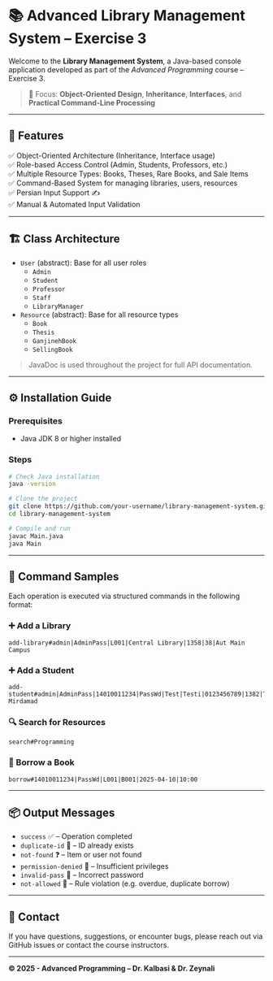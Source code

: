 
# 📚 Advanced Library Management System – Exercise 3

Welcome to the **Library Management System**, a Java-based console application developed as part of the *Advanced Programming* course – Exercise 3.

> 🧠 Focus: **Object-Oriented Design**, **Inheritance**, **Interfaces**, and **Practical Command-Line Processing**

---

## 🚀 Features

✅ Object-Oriented Architecture (Inheritance, Interface usage)  
✅ Role-based Access Control (Admin, Students, Professors, etc.)  
✅ Multiple Resource Types: Books, Theses, Rare Books, and Sale Items  
✅ Command-Based System for managing libraries, users, resources  
✅ Persian Input Support ✍️  
✅ Manual & Automated Input Validation

---

## 🏗️ Class Architecture

- `User` (abstract): Base for all user roles
  - `Admin`
  - `Student`
  - `Professor`
  - `Staff`
  - `LibraryManager`
- `Resource` (abstract): Base for all resource types
  - `Book`
  - `Thesis`
  - `GanjinehBook`
  - `SellingBook`

> JavaDoc is used throughout the project for full API documentation.

---

## ⚙️ Installation Guide

### Prerequisites
- Java JDK 8 or higher installed

### Steps

```bash
# Check Java installation
java -version

# Clone the project
git clone https://github.com/your-username/library-management-system.git
cd library-management-system

# Compile and run
javac Main.java
java Main
```

---

## 🧾 Command Samples

Each operation is executed via structured commands in the following format:

### ➕ Add a Library
```
add-library#admin|AdminPass|L001|Central Library|1358|38|Aut Main Campus
```

### ➕ Add a Student
```
add-student#admin|AdminPass|14010011234|PassWd|Test|Testi|0123456789|1382|Tehran, Mirdamad
```

### 🔍 Search for Resources
```
search#Programming
```

### 📘 Borrow a Book
```
borrow#14010011234|PassWd|L001|B001|2025-04-10|10:00
```

---

## 📦 Output Messages

- `success` ✅ – Operation completed
- `duplicate-id` 🔁 – ID already exists
- `not-found` ❓ – Item or user not found
- `permission-denied` 🔐 – Insufficient privileges
- `invalid-pass` 🔑 – Incorrect password
- `not-allowed` 🚫 – Rule violation (e.g. overdue, duplicate borrow)

---

## 📮 Contact

If you have questions, suggestions, or encounter bugs, please reach out via GitHub issues or contact the course instructors.

---
**© 2025 - Advanced Programming – Dr. Kalbasi & Dr. Zeynali**
